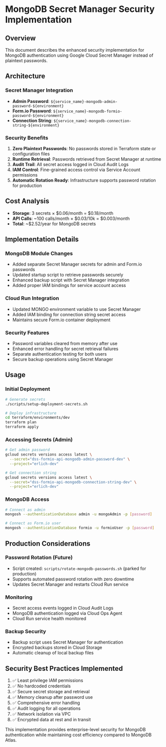 # MongoDB Secret Manager Security Implementation

## Overview
This document describes the enhanced security implementation for MongoDB authentication using Google Cloud Secret Manager instead of plaintext passwords.

## Architecture

### Secret Manager Integration
- **Admin Password**: `${service_name}-mongodb-admin-password-${environment}`
- **Form.io Password**: `${service_name}-mongodb-formio-password-${environment}`  
- **Connection String**: `${service_name}-mongodb-connection-string-${environment}`

### Security Benefits
1. **Zero Plaintext Passwords**: No passwords stored in Terraform state or configuration files
2. **Runtime Retrieval**: Passwords retrieved from Secret Manager at runtime
3. **Audit Trail**: All secret access logged in Cloud Audit Logs
4. **IAM Control**: Fine-grained access control via Service Account permissions
5. **Automatic Rotation Ready**: Infrastructure supports password rotation for production

## Cost Analysis
- **Storage**: 3 secrets × $0.06/month = $0.18/month
- **API Calls**: ~100 calls/month × $0.03/10k = $0.003/month
- **Total**: ~$2.52/year for MongoDB secrets

## Implementation Details

### MongoDB Module Changes
- Added separate Secret Manager secrets for admin and Form.io passwords
- Updated startup script to retrieve passwords securely
- Enhanced backup script with Secret Manager integration
- Added proper IAM bindings for service account access

### Cloud Run Integration
- Updated MONGO environment variable to use Secret Manager
- Added IAM binding for connection string secret access
- Maintains secure Form.io container deployment

### Security Features
- Password variables cleared from memory after use
- Enhanced error handling for secret retrieval failures
- Separate authentication testing for both users
- Secure backup operations using Secret Manager

## Usage

### Initial Deployment
```bash
# Generate secrets
./scripts/setup-deployment-secrets.sh

# Deploy infrastructure
cd terraform/environments/dev
terraform plan
terraform apply
```

### Accessing Secrets (Admin)
```bash
# Get admin password
gcloud secrets versions access latest \
  --secret="dss-formio-api-mongodb-admin-password-dev" \
  --project="erlich-dev"

# Get connection string
gcloud secrets versions access latest \
  --secret="dss-formio-api-mongodb-connection-string-dev" \
  --project="erlich-dev"
```

### MongoDB Access
```bash
# Connect as admin
mongosh --authenticationDatabase admin -u mongoAdmin -p [password]

# Connect as Form.io user
mongosh --authenticationDatabase formio -u formioUser -p [password]
```

## Production Considerations

### Password Rotation (Future)
- Script created: `scripts/rotate-mongodb-passwords.sh` (parked for production)
- Supports automated password rotation with zero downtime
- Updates Secret Manager and restarts Cloud Run service

### Monitoring
- Secret access events logged in Cloud Audit Logs
- MongoDB authentication logged via Cloud Ops Agent
- Cloud Run service health monitored

### Backup Security
- Backup script uses Secret Manager for authentication
- Encrypted backups stored in Cloud Storage
- Automatic cleanup of local backup files

## Security Best Practices Implemented
1. ✅ Least privilege IAM permissions
2. ✅ No hardcoded credentials
3. ✅ Secure secret storage and retrieval
4. ✅ Memory cleanup after password use
5. ✅ Comprehensive error handling
6. ✅ Audit logging for all operations
7. ✅ Network isolation via VPC
8. ✅ Encrypted data at rest and in transit

This implementation provides enterprise-level security for MongoDB authentication while maintaining cost efficiency compared to MongoDB Atlas.
